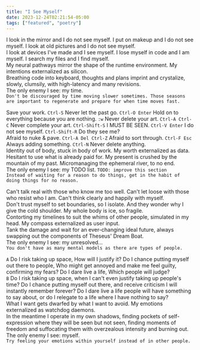 ```yaml
---
title: "I See Myself"
date: 2023-12-24T02:21:54-05:00
tags: ["featured", "poetry"]
---
```


I look in the mirror and I do not see myself. I put on makeup and I do not see myself. I look at old pictures and I do not see myself.  
I look at devices I've made and I see myself. I lose myself in code and I am myself. I search my files and I find myself.  
My neural pathways mirror the shape of the runtime environment. My intentions externalized as silicon.  
Breathing code into keyboard, thoughts and plans imprint and crystalize, slowly, clumsily, with high-latency and many revisions.  
The only enemy I see: my time.  
`Don't be discouraged by time moving slower sometimes. Those seasons are important to regenerate and prepare for when time moves fast.`

Save your work. `Ctrl-S` Never let the past go. `Ctrl-O Enter` Hold on to everything because you are nothing. `:w` Never delete your art. `Ctrl-A Ctrl-C` Never complete your art. `Ctrl-Shift-S` I MUST BE SEEN. `Ctrl-V Enter` I do not see myself. `Ctrl-Shift-R` Do they see me?  
Afraid to nuke & pave. `Ctrl-A Del Ctrl-Z` Afraid to sort through. `Ctrl-F Esc` Always adding something. `Ctrl-N` Never delete anything.  
Identity out of body, stuck in body of work. My worth externalized as data.  
Hesitant to use what is already paid for. My present is crushed by the mountain of my past. Micromanaging the ephemeral river, to no end.  
The only enemy I see: my TODO list. `TODO: improve this section`  
`Instead of waiting for a reason to do things, get in the habit of doing things for no reason.`  

Can't talk real with those who know me too well. Can't let loose with those who resist who I am. Can't think clearly and happily with myself.  
Don't trust myself to set boundaries, so I isolate. And they wonder why I give the cold shoulder. My whole body is ice, so fragile.  
Contorting my timelines to suit the whims of other people, simulated in my head. My compass externalized as user input.  
Tank the damage and wait for an ever-changing ideal future, always swapping out the components of Theseus' Dream Boat.  
The only enemy I see: my unresolved...  
`You don't have as many mental models as there are types of people.`  

`A` Do I risk taking up space, How will I justify it? Do I chance putting myself out there to people, Who might get annoyed and make me feel guilty, confirming my fears? Do I dare live a life, Which people will judge?  
`B` Do I risk taking up space, when I can't even justify taking up people's time? Do I chance putting myself out there, and receive criticism I will instantly remember forever? Do I dare live a life people will have something to say about, or do I relegate to a life where I have nothing to say?  
What I want gets dwarfed by what I want to avoid. My emotions externalized as watchdog daemons.  
In the meantime I operate in my own shadows, finding pockets of self-expression where they will be seen but not seen, finding moments of freedom and suffocating them with overzealous intensity and burning out.  
The only enemy I see: myself.  
`Try feeling your emotions within yourself instead of in other people.`  
